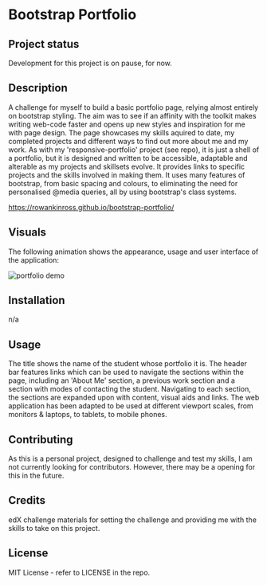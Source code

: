 # Bootstrap Portfolio

## Project status
Development for this project is on pause, for now.

## Description
A challenge for myself to build a basic portfolio page, relying almost entirely on bootstrap styling. The aim was to see if an affinity with the toolkit makes writing web-code faster and opens up new styles and inspiration for me with page design. The page showcases my skills aquired to date, my completed projects and different ways to find out more about me and my work. As with my 'responsive-portfolio' project (see repo), it is just a shell of a portfolio, but it is designed and written to be accessible, adaptable and alterable as my projects and skillsets evolve. It provides links to specific projects and the skills involved in making them. It uses many features of bootstrap, from basic spacing and colours, to eliminating the need for personalised @media queries, all by using bootstrap's class systems.

https://rowankinross.github.io/bootstrap-portfolio/

## Visuals
The following animation shows the appearance, usage and user interface of the application:

![portfolio demo](./images/responsive-portfolio-page-gif.gif)

## Installation
n/a

## Usage
The title shows the name of the student whose portfolio it is. The header bar features links which can be used to navigate the sections within the page, including an 'About Me' section, a previous work section and a section with modes of contacting the student. Navigating to each section, the sections are expanded upon with content, visual aids and links. The web application has been adapted to be used at different viewport scales, from monitors & laptops, to tablets, to mobile phones.

## Contributing
As this is a personal project, designed to challenge and test my skills, I am not currently looking for contributors. However, there may be a opening for this in the future.

## Credits

edX challenge materials for setting the challenge and providing me with the skills to take on this project.

## License

MIT License - refer to LICENSE in the repo.